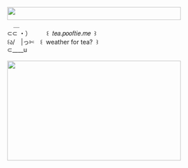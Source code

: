 <img width="400" height="30" src="https://middlepot.com/img/lacey.png">\
　＿\
⊂⊂ ・）　　　꒰ ‌ 𝑡𝑒𝑎.𝑝𝑜𝑜𝑓𝑡𝑖𝑒.𝑚𝑒 ‌ ꒱\
꒰ა/　|っ✄　꒰ ‌ weather for tea? ‌ ꒱\
⊂____u\
  \
<img width="400" height="230" src="https://middlepot.com/img/tableware.png">
